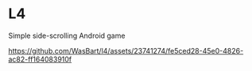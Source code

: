 # L4
Simple side-scrolling Android game



https://github.com/WasBart/l4/assets/23741274/fe5ced28-45e0-4826-ac82-ff164083910f

